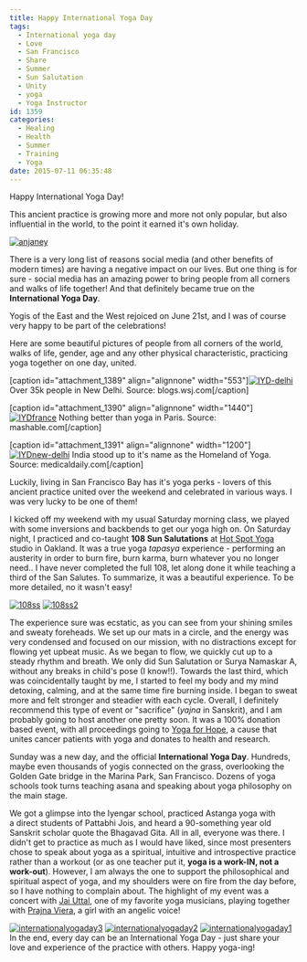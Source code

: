 ```yaml
---
title: Happy International Yoga Day
tags:
  - International yoga day
  - Love
  - San Francisco
  - Share
  - Summer
  - Sun Salutation
  - Unity
  - yoga
  - Yoga Instructor
id: 1359
categories:
  - Healing
  - Health
  - Summer
  - Training
  - Yoga
date: 2015-07-11 06:35:48
---
```


Happy International Yoga Day!

This ancient practice is growing more and more not only popular, but also influential in the world, to the point it earned it's own holiday.

[![anjaney](http://girlintheraw.com/wp-content/uploads/2015/06/anjaney.jpg)](http://girlintheraw.com/wp-content/uploads/2015/06/anjaney.jpg)

There is a very long list of reasons social media (and other benefits of modern times) are having a negative impact on our lives. But one thing is for sure - social media has an amazing power to bring people from all corners and walks of life together! And that definitely became true on the **International Yoga Day**.

Yogis of the East and the West rejoiced on June 21st, and I was of course very happy to be part of the celebrations!

Here are some beautiful pictures of people from all corners of the world, walks of life, gender, age and any other physical characteristic, practicing yoga together on one day, united.

[caption id="attachment_1389" align="alignnone" width="553"][![IYD-delhi](http://girlintheraw.com/wp-content/uploads/2015/06/IYD-delhi.jpg)](http://girlintheraw.com/wp-content/uploads/2015/06/IYD-delhi.jpg) Over 35k people in New Delhi. Source: blogs.wsj.com[/caption]

[caption id="attachment_1390" align="alignnone" width="1440"][![IYDfrance](http://girlintheraw.com/wp-content/uploads/2015/06/IYDfrance.jpg)](http://girlintheraw.com/wp-content/uploads/2015/06/IYDfrance.jpg) Nothing better than yoga in Paris. Source: mashable.com[/caption]

[caption id="attachment_1391" align="alignnone" width="1200"][![IYDnew-delhi](http://girlintheraw.com/wp-content/uploads/2015/06/IYDnew-delhi.jpg)](http://girlintheraw.com/wp-content/uploads/2015/06/IYDnew-delhi.jpg) India stood up to it's name as the Homeland of Yoga. Source: medicaldaily.com[/caption]

Luckily, living in San Francisco Bay has it's yoga perks - lovers of this ancient practice united over the weekend and celebrated in various ways. I was very lucky to be one of them!

I kicked off my weekend with my usual Saturday morning class, we played with some inversions and backbends to get our yoga high on. On Saturday night, I practiced and co-taught **108 Sun Salutations** at [Hot Spot Yoga](http://hotspotyo.com) studio in Oakland. It was a true yoga _tapasya_ experience - performing an austerity in order to burn fire, burn karma, burn whatever you no longer need.. I have never completed the full 108, let along done it while teaching a third of the San Salutes. To summarize, it was a beautiful experience. To be more detailed, no it wasn't easy!

[![108ss](http://girlintheraw.com/wp-content/uploads/2015/06/108ss.jpg)](http://girlintheraw.com/wp-content/uploads/2015/06/108ss.jpg) [![108ss2](http://girlintheraw.com/wp-content/uploads/2015/06/108ss2.jpg)](http://girlintheraw.com/wp-content/uploads/2015/06/108ss2.jpg)

The experience sure was ecstatic, as you can see from your shining smiles and sweaty foreheads. We set up our mats in a circle, and the energy was very condensed and focused on our mission, with no distractions except for flowing yet upbeat music. As we began to flow, we quickly cut up to a steady rhythm and breath. We only did Sun Salutation or Surya Namaskar A, without any breaks in child's pose (I know!!). Towards the last third, which was coincidentally taught by me, I started to feel my body and my mind detoxing, calming, and at the same time fire burning inside. I began to sweat more and felt stronger and steadier with each cycle. Overall, I definitely recommend this type of event or "sacrifice" (_yajna_ in Sanskrit), and I am probably going to host another one pretty soon. It was a 100% donation based event, with all proceedings going to [Yoga for Hope](http://nationalevents.cityofhope.org/site/PageNavigator/yoga_splash.html), a cause that unites cancer patients with yoga and donates to health and research.

Sunday was a new day, and the official **International Yoga Day**. Hundreds, maybe even thousands of yogis connected on the grass, overlooking the Golden Gate bridge in the Marina Park, San Francisco. Dozens of yoga schools took turns teaching asana and speaking about yoga philosophy on the main stage.

We got a glimpse into the Iyengar school, practiced Astanga yoga with a direct students of Pattabhi Jois, and heard a 90-something year old Sanskrit scholar quote the Bhagavad Gita. All in all, everyone was there. I didn't get to practice as much as I would have liked, since most presenters chose to speak about yoga as a spiritual, intuitive and introspective practice rather than a workout (or as one teacher put it, **yoga is a work-IN, not a work-out**). However, I am always the one to support the philosophical and spiritual aspect of yoga, and my shoulders were on fire from the day before, so I have nothing to complain about. The highlight of my event was a concert with [Jai Uttal](http://jaiuttal.com/), one of my favorite yoga musicians, playing together with [Prajna Viera](http://www.prajnavieira.com/), a girl with an angelic voice!

[![internationalyogaday3](http://girlintheraw.com/wp-content/uploads/2015/06/internationalyogaday3.jpg)](http://girlintheraw.com/wp-content/uploads/2015/06/internationalyogaday3.jpg) [![internationalyogaday2](http://girlintheraw.com/wp-content/uploads/2015/06/internationalyogaday2.jpg)](http://girlintheraw.com/wp-content/uploads/2015/06/internationalyogaday2.jpg) [![internationalyogaday1](http://girlintheraw.com/wp-content/uploads/2015/06/internationalyogaday1.jpg)](http://girlintheraw.com/wp-content/uploads/2015/06/internationalyogaday1.jpg)In the end, every day can be an International Yoga Day - just share your love and experience of the practice with others. Happy yoga-ing!

&nbsp;